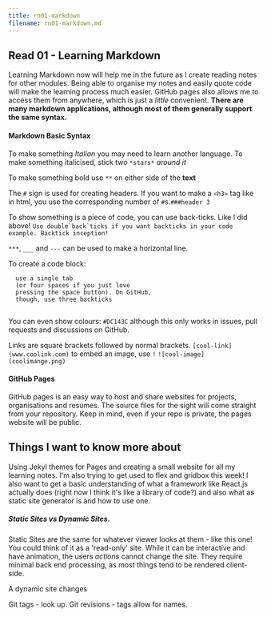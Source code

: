 ```yaml
---
title: rn01-markdown
filename: rn01-markdown.md
--- 
```



## Read 01 - Learning Markdown 

Learning Markdown now will help me in the future as I create reading notes for other modules. Being able to organise my notes and easily quote code will make the learning process much easier. GitHub pages also allows me to access them from anywhere, which is just a *little* convenient. **There are many markdown applications, although most of them generally support the same syntax.**

#### Markdown Basic Syntax

To make something *Italian* you may need to learn another language. To make something italicised, stick two `*stars*` *around it*

To make something bold use `**` on either side of the **text**

The `#` sign is used for creating headers. If you want to make a `<h3>` tag like in html, you use the corresponding number of `#`s.`###header 3`

To show something is a piece of code, you can use back-ticks. Like I did above! ``Use double`back`ticks if you want backticks in your code example. Backtick inception!`` 

`***`, `___` and `---` can be used to make a horizontal line. 

To create a code block:

```
  use a single tab 
  (or four spaces if you just love 
  pressing the space button). On GitHub,
  though, use three backticks
  
```

You can even show colours: `#DC143C` although this only works in issues, pull requests and discussions on GitHub. 

Links are square brackets followed by normal brackets. `[cool-link](www.coolink.com)` to embed an image, use `!` `![cool-image](coolimange.png)`

#### GitHub Pages

GitHub pages is an easy way to host and share websites for projects, organisations and resumes. The source files for the sight will come straight from your repository. Keep in mind, even if your repo is private, the pages website will be public. 

## Things I want to know more about

Using Jekyl themes for Pages and creating a small website for all my learning notes. I'm also trying to get used to flex and gridbox this week! I also want to get a basic understanding of what a framework like React.js actually does (right now I think it's like a library of code?) and also what as static site generator is and how to use one. 

##### Static Sites vs Dynamic Sites. 

Static Sites are the same for whatever viewer looks at them - like this one! You could think of it as a 'read-only' site. While it can be interactive and have animation, the users *actions* cannot change the site. They require minimal back end processing, as most things tend to be rendered client-side. 

A dynamic site changes 


Git tags - look up. Git revisions - tags allow for names. 
